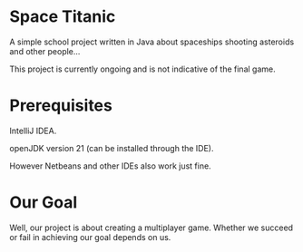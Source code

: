 # Space Titanic
A simple school project written in Java about spaceships shooting asteroids and other people...

This project is currently ongoing and is not indicative of the final game.

# Prerequisites
IntelliJ IDEA.

openJDK version 21 (can be installed through the IDE). 

However Netbeans and other IDEs also work just fine.

# Our Goal
Well, our project is about creating a multiplayer game. Whether we succeed or fail in achieving our goal depends on us. 
